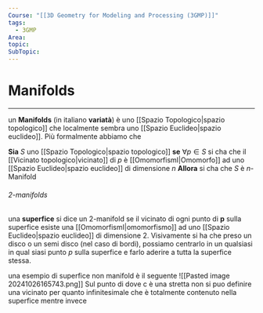 ```yaml
---
Course: "[[3D Geometry for Modeling and Processing (3GMP)]]"
tags:
  - 3GMP
Area: 
topic: 
SubTopic: 
---
```


# Manifolds
---
un __Manifolds__ (in italiano __variatà__) è uno [[Spazio Topologico|spazio topologico]] che localmente sembra uno [[Spazio Euclideo|spazio euclideo]]. Più formalmente abbiamo che 

__Sia__ $S$ uno [[Spazio Topologico|spazio topologico]]
__se__ $\forall p \in S$ si cha che il [[Vicinato topologico|vicinato]] di $p$ è [[OmomorfismI|Omomorfo]] ad uno [[Spazio Euclideo|spazio euclideo]] di dimensione $n$
__Allora__ si cha che $S$ è $n$-Manifold



###### 2-manifolds
una __superfice__ si dice un $2$-manifold se il vicinato di ogni punto di $\boldsymbol{p}$ sulla superfice esiste una [[OmomorfismI|omomorfismo]] ad uno [[Spazio Euclideo|spazio euclideo]] di dimensione $2$. 
Visivamente si ha che preso un disco o un semi disco (nel caso di bordi), possiamo centrarlo in un qualsiasi in qual siasi punto $p$ sulla superfice e farlo aderire a tutta la superfice stessa.

una esempio di superfice non manifold è il seguente
![[Pasted image 20241026165743.png]]
Sul punto di dove c è una stretta non si puo definire una vicinato per quanto infinitesimale che è totalmente contenuto nella superfice mentre invece 

